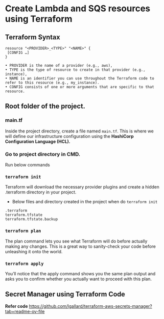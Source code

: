 # Create Lambda and SQS resources using Terraform

## Terraform Syntax
```
resource "<PROVIDER>_<TYPE>" "<NAME>" {
 [CONFIG …]
}
```

	• PROVIDER is the name of a provider (e.g., aws), 
	• TYPE is the type of resource to create in that provider (e.g., instance), 
	• NAME is an identifier you can use throughout the Terraform code to refer to this resource (e.g., my_instance).
	• CONFIG consists of one or more arguments that are specific to that resource.

## Root folder of the project. 
### main.tf
Inside the project directory, create a file named `main.tf`. 
This is where we will define our infrastructure configuration using the **HashiCorp Configuration Language (HCL).**

### Go to project directory in CMD.

Run below commands

### `terraform init`
Terraform will download the necessary provider plugins and create a hidden .terraform directory in your project.
* Below files and directory created in the project when do `terraform init`
```
.terraform
terraform.tfstate
terraform.tfstate.backup
```

### `terraform plan`
The plan command lets you see what Terraform will do before actually making any changes. This is a great way to sanity-check your code before unleashing it onto the world.

### `terraform apply`
You’ll notice that the apply command shows you the same plan output and asks you to confirm whether you actually want to proceed with this plan.

## Secret Manager using Terraform Code
**Refer code**
https://github.com/lgallard/terraform-aws-secrets-manager?tab=readme-ov-file

